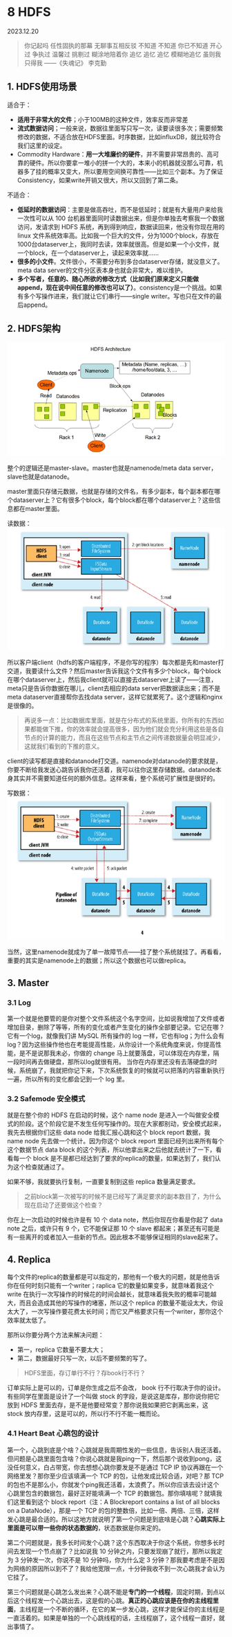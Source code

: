 # 8 HDFS

2023.12.20

> 你记起吗
> 任性固执的那幕 无聊事互相反驳
> 不知道 不知道 你已不知道
> 开心过 争执过 温馨过 挑剔过
> 糊涂地陪着你 追忆 追忆 追忆
> 模糊地追忆 虽则我 只得我
> ——《失魂记》 李克勤

## 1. HDFS使用场景

适合于：
- **适用于非常大的文件**；小于100MB的这种文件，效率反而非常差
- **流式数据访问**；一般来说，数据往里面写只写一次，读要读很多次；需要频繁修改的数据，不适合放在HDFS里面。时序数据，比如influxDB，就比较符合我们这里的设定。
- Commodity Hardware：**用一大堆廉价的硬件**，并不需要非常昂贵的、高可靠的硬件。所以你要拿一堆小的拼一个大的，本来小的机器就没那么可靠，机器多了挂的概率又变大，所以要用空间换可靠性——比如三个副本。为了保证Consistency，如果write开销又很大，所以又回到了第二条。

不适合：
- **低延时的数据访问**：主要是做高吞吐，而不是低延时；就是有大量用户来给我一次性可以从 100 台机器里面同时读数据出来，但是你单独去考察我一个数据访问，发请求到 HDFS 系统，再到得到响应，数据读回来，他没有你现在用的 linux 文件系统效率高。比如我一个巨大的文件，分为1000个block，存放在1000台dataserver上，我同时去读，效率就很高。但是如果一个小文件，就一个block，在一个dataserver上，读起来效率就……
- **很多的小文件**。文件很小，不需要分布到多台dataserver存储，就没意义了。meta data server的文件分区表本身也就会非常大，难以维护。
- **多个写者，任意的、随心所欲的修改方式（比如我们原来定义只能做append，现在说中间任意的修改也可以了）**。consistency是一个挑战。如果有多个写操作进来，我们就让它们串行——single writer。写也只在文件的最后append。

## 2. HDFS架构

![](./res/hdfs-arch.png)

整个的逻辑还是master-slave。master也就是namenode/meta data server，slave也就是datanode。

master里面只存储元数据，也就是存储的文件名，有多少副本，每个副本都在哪个dataserver上？它有很多个block，每个block都在哪个dataserver上？这些信息都在master里面。

读数据：
![](./res/read-data.png)

所以客户端client（hdfs的客户端程序，不是你写的程序）每次都是先和master打交道，我要读什么文件？然后master告诉我这个文件有多少个block，每个block在哪个dataserver上，然后我client就可以直接去dataserver上读了——注意，meta只是告诉你数据在哪儿，client去相应的data server把数据读出来；而不是meta dataserver直接帮你去找data server，这样它就累死了。这个逻辑和nginx是很像的。

> 再说多一点：比如数据库里面，就是在分布式的系统里面，你所有的东西如果都能做下推，你的效率就会提高很多，因为他们就会充分利用这些是各自节点的计算的能力，而且在这些节点和主节点之间传递数据量会明显减少，这就我们看到的下推的意义。

client的读写都是直接和datanode打交道。namenode对datanode的要求就是，你要不断给我发送心跳告诉我你还活着，我可以往你这里存储数据。datanode本身其实并不需要知道任何的额外信息。这样来看，整个系统可扩展性是很好的。

写数据：
![](./res/write-data.png)

当然，这里namenode就成为了单一故障节点——挂了整个系统就挂了。再看看，重要的其实是namenode上的数据；所以这个数据也可以做replica。

## 3. Master

### 3.1 Log

第一个就是他要管的是你对整个文件系统这个名字空间，比如说我增加了文件或者增加目录，删除了等等，所有的变化或者产生变化的操作全部要记录。它记在哪？它有一个log，就像我们讲 MySQL 所有操作的 log 一样，它也有log；为什么会有log？因为这些操作他也在考能提高性能，从你设计一个系统角度来说，你提高性能，是不是说那我未必，你做的 change 马上就要落盘，可以体现在内存里，隔一段时间再去做硬盘，那所以log就很有用。
当你在内存里还没有去落硬盘的时候，系统崩了，我就把你记下来，下次系统恢复的时候就可以把落的内容重新执行一遍，所以所有的变化都会记到一个 log 里。

### 3.2 Safemode 安全模式

就是在整个你的 HDFS 在启动的时候，这个 name node 是进入一个叫做安全模式的阶段。这个阶段它是不发生任何写操作的。现在大家都别动，安全模式起来，我先去根据你们这些 data node 给我汇报心跳和这个 block report 数据，我name node 先去做一个统计。因为你这个 block report 里面已经列出来所有每个这个数据节点 data block 的这个列表，所以他拿出来之后他就去统计了一下，看看每一个 block 是不是都已经达到了要求的replica的数量，如果达到了，我们认为这个检查就通过了。

如果不够，我就要执行复制，一直要复制到这些 replica 数量满足要求。

> 之前block第一次被写的时候不是已经写了满足要求的副本数目了，为什么现在启动了还要做这个检查？

你在上一次启动的时候也许是有 10 个 data note，然后你现在你看是你起了 data note 之后，或许只有 9 个，它不能保证那 10 个 slave 都起来；甚至还有可能是有一些离开的或者加入一些新的节点。因此根本不能够保证相同的slave起来了。



## 4. Replica

每个文件的replica的数量都是可以指定的，那他有一个极大的问题，就是他告诉你在任何时刻只能有一个writer；raplica 它的数量如果变多，就意味着我这个 write 在执行一次写操作的时候花的时间会越长，就意味着我失败的概率可能越大，而且会造成其他的写操作的堵塞，所以这个 replica 的数量不能设太大，你设太大了，一次写操作要花费太长时间；而它又严格要求只有一个writer，那你这个效率就太低了。

那所以你要分两个方法来解决问题：
- 第一，replica 它数量不要太大；
- 第二，数据最好只写一次，以后不要频繁的写了。

> HDFS里面，存订单行不行？存book行不行？

订单实际上是可以的，订单是你生成之后不会改， book 行不行取决于你的设计。有些同学在里面是设计了一个叫做 stock 的字段，是说这是库存，那你说你把它放到 HDFS 里面去存，是不是他要经常变？那你说我如果把它剥离出来，这 stock 放内存里，这是可以的，所以行不行不能一概而论。

### 4.1 Heart Beat 心跳包的设计

第一个，心跳到底是个啥？心跳就是我周期性发的一些信息，告诉别人我还活着。但问题是心跳里面包含啥？你说心跳就是我ping一下，然后那个说收到pong，这没任何意义，白占带宽，你去想想心跳你要发是不是通过 TCP IP 协议再跟在一个网络里发？那你至少应该填满一个 TCP 的包，让他发成比较合适，对吧？那 TCP 的包也不是那么小，你就发个ping我还活着，太浪费了。所以你应该去设计这个心跳里包含的数据包，最好正好能填满一个 TCP 的数据包。那你填啥呢？就填我们这里看到这个 block report（注：A Blockreport contains a list of all blocks on a DataNode），那是一个 TCP 的包的整数倍，比如一倍、两倍、三倍，这样发心跳是最合适的。所以这地方就说明了第一个问题是到底啥是心跳？**心跳实际上里面是可以带一些你的状态数据的**，状态数据是你来定的。

第二个问题就是，我多长时间发个心跳？这个东西取决于你这个系统，你想多长时间去发现一个节点崩了？比如说我 10 分钟之内，只要发现崩了就行，那所以我定为 3 分钟发一次，你说不是 10 分钟吗，你为什么定 3 分钟？那我要考虑是不是因为网络的原因所以到不了？我给他宽限一点，十分钟我收不到一次心跳我才会认为它挂了。

第三个问题就是心跳怎么发出来？心跳不能是**专门的一个线程**，固定时期，到点以后这个线程发一个心跳出去，这是假的心跳。**真正的心跳应该是在你的主线程里面**，主线程是一个不断的循环，在它的某一步发心跳，这样才能保证你的主线程是一直活着的。如果是单独的一个心跳线程的话，主线程崩了，这个线程一直好，就出事情了。